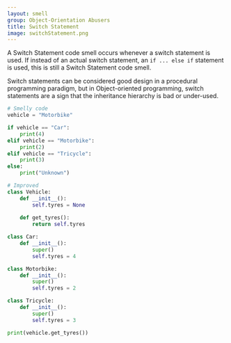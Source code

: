 ```yaml
---
layout: smell
group: Object-Orientation Abusers
title: Switch Statement
image: switchStatement.png
---
```

A Switch Statement code smell occurs whenever a switch statement is used. If instead of an actual switch statement, an `if ... else if` statement is used, this is still a Switch Statement code smell.

Switch statements can be considered good design in a procedural programming paradigm, but in Object-oriented programming, switch statements are a sign that the inheritance hierarchy is bad or under-used.
~~~ Python
# Smelly code
vehicle = "Motorbike"

if vehicle == "Car":
    print(4)
elif vehicle == "Motorbike":
    print(2)
elif vehicle == "Tricycle":
    print(3)
else:
    print("Unknown")

# Improved
class Vehicle:
    def __init__():
        self.tyres = None
    
    def get_tyres():
        return self.tyres

class Car:
    def __init__():
        super()
        self.tyres = 4

class Motorbike:
    def __init__():
        super()
        self.tyres = 2

class Tricycle:
    def __init__():
        super()
        self.tyres = 3

print(vehicle.get_tyres())
~~~
